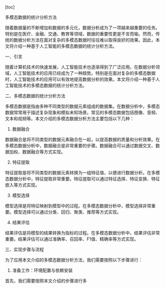 
[toc]                    
                
                
多模态数据的统计分析方法

随着数据量的不断增加和数据的多元化，数据分析成为了一项越来越重要的任务。特别是在医疗、金融、交通、教育等领域，数据的重要性更是不言而喻。然而，传统的数据分析方法在面对复杂的多模态数据时往往难以取得良好的效果。因此，本文将介绍一种基于人工智能的多模态数据的统计分析方法。

一、引言

随着计算机技术的快速发展，人工智能技术也逐渐得到了广泛应用。在数据分析领域，人工智能技术的应用已经成为了一种趋势。特别是在面对复杂的多模态数据时，人工智能技术的应用可以有效地提高数据分析的效果。本文将介绍一种基于人工智能技术的多模态数据的统计分析方法。

二、多模态数据的统计分析方法

多模态数据是指由多种不同类型的数据元素组成的数据集。在数据分析中，多模态数据常常用于描述复杂现象和模拟未知场景。常见的多模态数据包括图像、音频、文本和视频等。本文介绍的多模态数据分析方法主要包括以下几种：

1. 数据融合

数据融合是将不同类型的数据元素融合在一起，以提高数据的质量和分析效果。在多模态数据分析中，数据融合是非常重要的步骤。数据融合可以通过数据交叉、数据加权、数据融合等方式实现。

2. 特征提取

特征提取是将不同类型的数据元素转换为一组特征值，以便进行数据分析。在多模态数据分析中，特征提取非常重要。特征提取可以通过特征选择、特征变换、特征嵌入等方式实现。

3. 模型选择

模型选择是将特征映射到模型中的过程。在多模态数据分析中，模型选择非常重要。模型选择可以通过分类、回归、聚类、推荐等方式实现。

4. 结果评估

结果评估是将模型的结果转换为指标的过程。在多模态数据分析中，结果评估非常重要。结果评估可以通过准确率、召回率、F1值、精确率等方式实现。

三、实现步骤与流程

为了应用本文介绍的多模态数据分析方法，我们需要按照以下步骤进行：

1. 准备工作：环境配置与依赖安装

首先，我们需要按照本文介绍的步骤进行多

